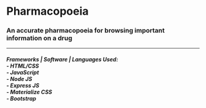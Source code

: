 # Pharmacopoeia
<h3>An accurate pharmacopoeia for browsing important information on a drug</h3>
<hr/>
<h5>Frameworks | Software | Languages Used: <br>
- HTML/CSS <br>
- JavaScript <br>
- Node JS <br>
- Express JS <br>
- Materialize CSS <br>
- Bootstrap <br>
